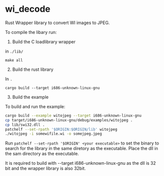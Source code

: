 # wi_decode

Rust Wrapper library to convert WI images to JPEG.

To compile the libary run:

1. Build the C loadlibrary wrapper

in `./lib/`

`make all`

2. Build the rust library

In `.` 

`cargo build --target i686-unknown-linux-gnu`

3. Build the example

To build and run the example:

```sh
cargo build --example witojpeg --target i686-unknown-linux-gnu
cp target/i686-unknown-linux-gnu/debug/examples/witojpeg .
cp lib/swi32.dll .
patchelf --set-rpath '$ORIGIN:$ORIGIN/lib' witojpeg
./witojpeg -i somewifile.wi -o somejpeg.jpeg
```



Run `patchelf --set-rpath '$ORIGIN' <your executable>` to set the binary to search for the library in the same diretory as the executable. Place the dll in the sam directory as the executable.

It is required to build with --target i686-unknown-linux-gnu as the dll is 32 bit and the wrapper library is also 32bit. 
